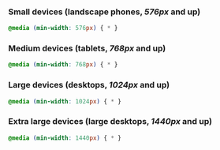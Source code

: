 ### Small devices (landscape phones, _576px_ and up)
```css
@media (min-width: 576px) { * }
```

### Medium devices (tablets, _768px_ and up)
```css
@media (min-width: 768px) { * }
```

### Large devices (desktops, _1024px_ and up)
```css
@media (min-width: 1024px) { * }
```

### Extra large devices (large desktops, _1440px_ and up)
```css
@media (min-width: 1440px) { * }
```
